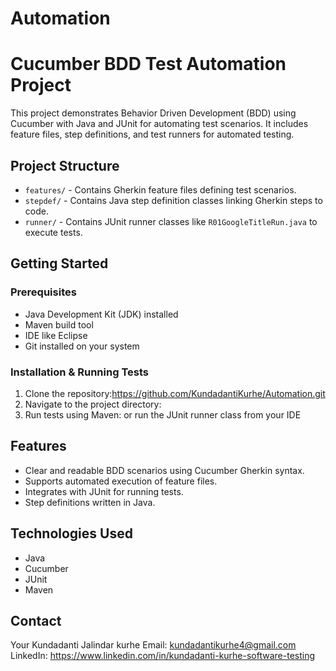 # Automation
# Cucumber BDD Test Automation Project

This project demonstrates Behavior Driven Development (BDD) using Cucumber with Java and JUnit for automating test scenarios. It includes feature files, step definitions, and test runners for automated testing.

## Project Structure

- `features/` - Contains Gherkin feature files defining test scenarios.
- `stepdef/` - Contains Java step definition classes linking Gherkin steps to code.
- `runner/` - Contains JUnit runner classes like `R01GoogleTitleRun.java` to execute tests.

## Getting Started

### Prerequisites

- Java Development Kit (JDK) installed
- Maven build tool
- IDE like Eclipse
- Git installed on your system

### Installation & Running Tests

1. Clone the repository:https://github.com/KundadantiKurhe/Automation.git
2. Navigate to the project directory:
3. Run tests using Maven:
or run the JUnit runner class from your IDE

## Features

- Clear and readable BDD scenarios using Cucumber Gherkin syntax.
- Supports automated execution of feature files.
- Integrates with JUnit for running tests.
- Step definitions written in Java.

## Technologies Used

- Java
- Cucumber
- JUnit
- Maven

## Contact

Your Kundadanti Jalindar kurhe
Email: kundadantikurhe4@gmail.com  
LinkedIn: https://www.linkedin.com/in/kundadanti-kurhe-software-testing
